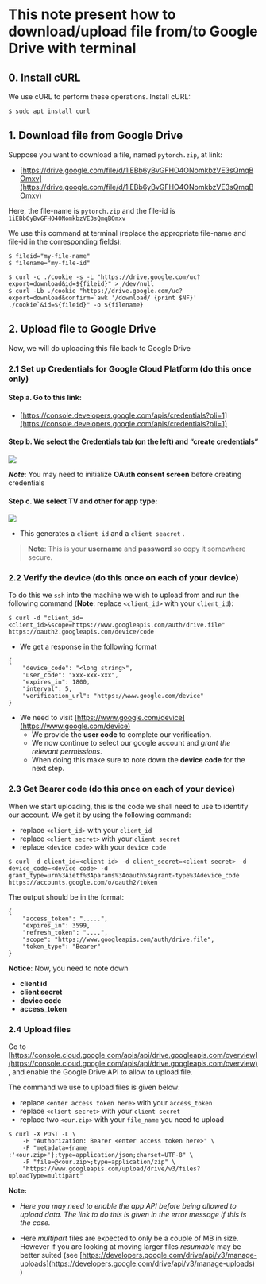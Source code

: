 ﻿# This note present how to download/upload file from/to Google Drive with terminal

## 0. Install cURL
We use cURL to perform these operations. Install cURL:
```
$ sudo apt install curl
```

## 1. Download file from Google Drive

Suppose you want to download a file, named `pytorch.zip`, at link:
- [https://drive.google.com/file/d/1iEBb6yBvGFHO4ONomkbzVE3sQmqBOmxv](https://drive.google.com/file/d/1iEBb6yBvGFHO4ONomkbzVE3sQmqBOmxv)

Here, the file-name is `pytorch.zip` and the file-id is `1iEBb6yBvGFHO4ONomkbzVE3sQmqBOmxv`

We use this command at terminal (replace the appropriate file-name and file-id in the corresponding fields):
```
$ fileid="my-file-name"
$ filename="my-file-id"

$ curl -c ./cookie -s -L "https://drive.google.com/uc?export=download&id=${fileid}" > /dev/null
$ curl -Lb ./cookie "https://drive.google.com/uc?export=download&confirm=`awk '/download/ {print $NF}' ./cookie`&id=${fileid}" -o ${filename}
```

## 2. Upload file to Google Drive
Now, we will do uploading this file back to Google Drive

### 2.1 Set up Credentials for Google Cloud Platform (do this once only)

#### **Step a.** Go to this link:

- [https://console.developers.google.com/apis/credentials?pli=1](https://console.developers.google.com/apis/credentials?pli=1)

#### **Step b.** We select the Credentials tab (on the left) and “create credentials”
![](https://miro.medium.com/max/700/1*dN4GWsvluseqAXfsnNZSMA.png)

***Note***: You may need to initialize **OAuth consent screen** before creating credentials

#### **Step c.** We select TV and other for app type:

![](https://miro.medium.com/max/700/1*q4O5zivox7I3vvF2rMdGag.png)

- This generates a  `client id`  and a  `client seacret`  .

> **Note**:  This is your **username** and **password** so copy it somewhere secure.

### 2.2 Verify the device (do this once on each of your device)
To do this we `ssh` into the machine we wish to upload from and run the following command (**Note**: replace `<client_id>` with your `client_id`):
```
$ curl -d "client_id=<client_id>&scope=https://www.googleapis.com/auth/drive.file" https://oauth2.googleapis.com/device/code
```
- We get a response in the following format
```
{
	"device_code": "<long string>",  
	"user_code": "xxx-xxx-xxx",  
	"expires_in": 1800,  
	"interval": 5,  
	"verification_url": "https://www.google.com/device"
}
```
- We need to visit [https://www.google.com/device](https://www.google.com/device)
	- We provide the **user code** to complete our verification. 
	- We now continue to select our google account and *grant the relevant permissions*. 
	- When doing this make sure to note down the **device code** for the next step.

### 2.3 Get Bearer code (do this once on each of your device)

When we start uploading, this is the code we shall need to use to identify our account. We get it by using the following command: 	
- replace `<client_id>` with your `client_id`
- replace `<client secret>` with your `client secret`
- replace `<device code>` with your `device code`
```
$ curl -d client_id=<client id> -d client_secret=<client secret> -d device_code=<device code> -d grant_type=urn%3Aietf%3Aparams%3Aoauth%3Agrant-type%3Adevice_code https://accounts.google.com/o/oauth2/token
```

The output should be in the format:
```
{  
	"access_token": ".....",  
	"expires_in": 3599,  
	"refresh_token": "....",  
	"scope": "https://www.googleapis.com/auth/drive.file",  
	"token_type": "Bearer"  
}
```


**Notice**: Now, you need to note down
- **client id**
- **client secret**
- **device code**
- **access_token**

### 2.4 Upload files
Go to [https://console.cloud.google.com/apis/api/drive.googleapis.com/overview](https://console.cloud.google.com/apis/api/drive.googleapis.com/overview), and enable the Google Drive API to allow to upload file.

The command we use to upload files is given below:
- replace `<enter access token here>` with your `access_token`
- replace `<client secret>` with your `client secret`
- replace two `<our.zip>` with your `file_name` you need to upload
```
$ curl -X POST -L \  
	-H "Authorization: Bearer <enter access token here>" \  
	-F "metadata={name :'<our.zip>'};type=application/json;charset=UTF-8" \  
	-F "file=@<our.zip>;type=application/zip" \  
	"https://www.googleapis.com/upload/drive/v3/files?uploadType=multipart"
```
**Note:**
- _Here you may need to enable the app API before being allowed to upload data. The link to do this is given in the error message if this is the case._

- Here  _multipart_  files are expected to only be a couple of MB in size. However if you are looking at moving larger files  _resumable_ may be better suited (see  [https://developers.google.com/drive/api/v3/manage-uploads](https://developers.google.com/drive/api/v3/manage-uploads)  )




